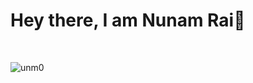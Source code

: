 <div align="left">
<h1 align="left">Hey there, I am Nunam Rai👋 </h1> <br>

<p align="left"> <img src="https://komarev.com/ghpvc/?username=unm0&label=Profile%20views&color=0e75b6&style=italic" alt="unm0" /> </p>
</div>



